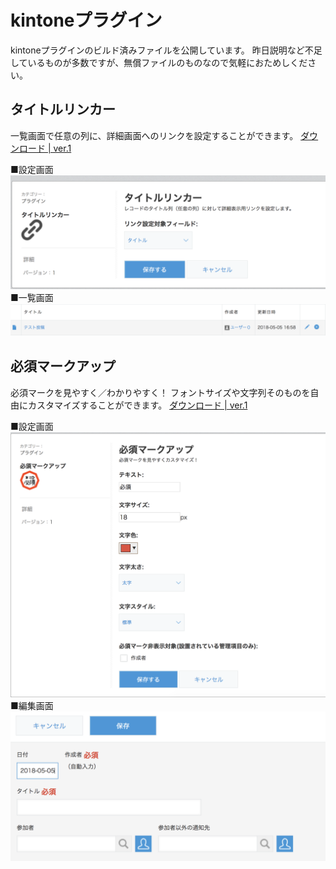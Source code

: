 kintoneプラグイン
======================
kintoneプラグインのビルド済みファイルを公開しています。
昨日説明など不足しているものが多数ですが、無償ファイルのものなので気軽におためしください。    
  
  
タイトルリンカー
----------
一覧画面で任意の列に、詳細画面へのリンクを設定することができます。
[ダウンロード | ver.1](plugin/kintone-plugin-titlelinker-v1.zip)
  
■設定画面
![設定画面](images/kintone-plugin-titlelinker-setting.png "設定画面")
■一覧画面
![一覧画面](images/kintone-plugin-titlelinker-list.png "一覧画面")
  
  
必須マークアップ
----------
必須マークを見やすく／わかりやすく！
フォントサイズや文字列そのものを自由にカスタマイズすることができます。
[ダウンロード | ver.1](plugin/kintone-plugin-requiremaker-v1.zip)
  
■設定画面
![設定画面](images/kintone-plugin-requiremaker-setting.png "設定画面")
■編集画面
![編集画面](images/kintone-plugin-requiremaker-edit.png "編集画面")
